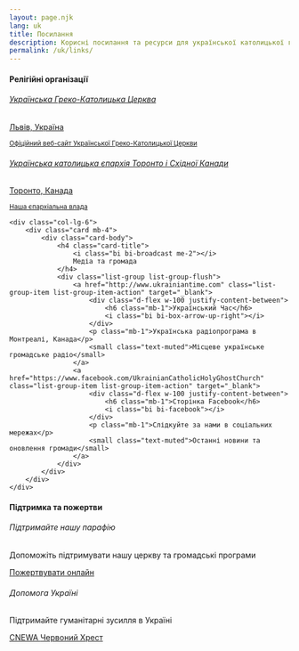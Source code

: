 ```yaml
---
layout: page.njk
lang: uk
title: Посилання
description: Корисні посилання та ресурси для української католицької громади
permalink: /uk/links/
---
```


<div class="row">
    <div class="col-lg-6">
        <div class="card mb-4">
            <div class="card-body">
                <h4 class="card-title">
                    <i class="bi bi-church me-2"></i>
                    Релігійні організації
                </h4>
                <div class="list-group list-group-flush">
                    <a href="http://www.ugcc.ua" class="list-group-item list-group-item-action" target="_blank">
                        <div class="d-flex w-100 justify-content-between">
                            <h6 class="mb-1">Українська Греко-Католицька Церква</h6>
                            <i class="bi bi-box-arrow-up-right"></i>
                        </div>
                        <p class="mb-1">Львів, Україна</p>
                        <small class="text-muted">Офіційний веб-сайт Української Греко-Католицької Церкви</small>
                    </a>
                    <a href="http://www.ucet.ca/" class="list-group-item list-group-item-action" target="_blank">
                        <div class="d-flex w-100 justify-content-between">
                            <h6 class="mb-1">Українська католицька єпархія Торонто і Східної Канади</h6>
                            <i class="bi bi-box-arrow-up-right"></i>
                        </div>
                        <p class="mb-1">Торонто, Канада</p>
                        <small class="text-muted">Наша єпархіальна влада</small>
                    </a>
                </div>
            </div>
        </div>
    </div>
    
    <div class="col-lg-6">
        <div class="card mb-4">
            <div class="card-body">
                <h4 class="card-title">
                    <i class="bi bi-broadcast me-2"></i>
                    Медіа та громада
                </h4>
                <div class="list-group list-group-flush">
                    <a href="http://www.ukrainiantime.com" class="list-group-item list-group-item-action" target="_blank">
                        <div class="d-flex w-100 justify-content-between">
                            <h6 class="mb-1">Український Час</h6>
                            <i class="bi bi-box-arrow-up-right"></i>
                        </div>
                        <p class="mb-1">Українська радіопрограма в Монтреалі, Канада</p>
                        <small class="text-muted">Місцеве українське громадське радіо</small>
                    </a>
                    <a href="https://www.facebook.com/UkrainianCatholicHolyGhostChurch" class="list-group-item list-group-item-action" target="_blank">
                        <div class="d-flex w-100 justify-content-between">
                            <h6 class="mb-1">Сторінка Facebook</h6>
                            <i class="bi bi-facebook"></i>
                        </div>
                        <p class="mb-1">Слідкуйте за нами в соціальних мережах</p>
                        <small class="text-muted">Останні новини та оновлення громади</small>
                    </a>
                </div>
            </div>
        </div>
    </div>
</div>

<div class="row">
    <div class="col-12">
        <div class="card">
            <div class="card-body">
                <h4 class="card-title">
                    <i class="bi bi-heart me-2"></i>
                    Підтримка та пожертви
                </h4>
                <div class="row">
                    <div class="col-md-6">
                        <div class="d-flex align-items-start mb-3">
                            <i class="bi bi-building me-3 text-primary fs-4"></i>
                            <div>
                                <h6>Підтримайте нашу парафію</h6>
                                <p class="mb-1">Допоможіть підтримувати нашу церкву та громадські програми</p>
                                <a href="https://www.canadahelps.org/en/charities/ukrainian-catholic-holy-ghost-church/" class="btn btn-sm btn-outline-primary" target="_blank">
                                    Пожертвувати онлайн
                                </a>
                            </div>
                        </div>
                    </div>
                    <div class="col-md-6">
                        <div class="d-flex align-items-start mb-3">
                            <i class="bi bi-globe me-3 text-warning fs-4"></i>
                            <div>
                                <h6>Допомога Україні</h6>
                                <p class="mb-1">Підтримайте гуманітарні зусилля в Україні</p>
                                <div>
                                    <a href="https://cnewa.org/ca/campaings/ukraine/" class="btn btn-sm btn-outline-warning me-2" target="_blank">
                                        CNEWA
                                    </a>
                                    <a href="https://donate.redcross.ca/page/100227/donate/1" class="btn btn-sm btn-outline-warning" target="_blank">
                                        Червоний Хрест
                                    </a>
                                </div>
                            </div>
                        </div>
                    </div>
                </div>
            </div>
        </div>
    </div>
</div> 